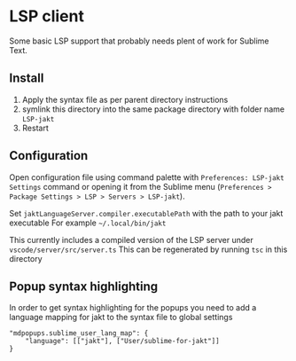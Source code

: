 # LSP client

Some basic LSP support that probably needs plent of work for Sublime Text.

## Install

1. Apply the syntax file as per parent directory instructions
2. symlink this directory into the same package directory with folder name `LSP-jakt`
3. Restart

## Configuration

Open configuration file using command palette with `Preferences: LSP-jakt Settings` command or opening it from the Sublime menu (`Preferences > Package Settings > LSP > Servers > LSP-jakt`).

Set `jaktLanguageServer.compiler.executablePath` with the path to your jakt executable
For example `~/.local/bin/jakt`

This currently includes a compiled version of the LSP server under `vscode/server/src/server.ts`
This can be regenerated by running `tsc` in this directory

## Popup syntax highlighting

In order to get syntax highlighting for the popups you need to add a language mapping for jakt to the syntax file to global settings

```
"mdpopups.sublime_user_lang_map": {
    "language": [["jakt"], ["User/sublime-for-jakt"]]
}
```
